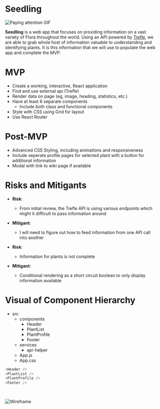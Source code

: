 # **Seedling**

![Paying attention GIF](https://media1.tenor.com/images/c1cfb8847fad1f939b9f9e42b4bf81e8/tenor.gif?itemid=5750963)

**Seedling** is a web app that focuses on providing information on a vast variety of Flora throughout the world. Using an API powered by [Trefle](http://www.traversymedia.com), we are able to grab whole host of information valuable to understanding and identifying plants. It is this information that we will use to populate the web app and complete the MVP.

# MVP
* Create a working, interactive, React application
* Find and use external api (Trefle)
* Render data on page (eg, image, heading, statistics, etc.)
* Have at least 6 separate components
  * Include both class and functional components
* Style with CSS using Grid for layout
* Use React Router

# Post-MVP
* Advanced CSS Styling, including animations and responsiveness
* Include seperate profile pages for selected plant with a button for additional information
* Modal with link to wiki page if available

# Risks and Mitigants
* **Risk**: 
  * From initial review, the Trefle API is using various endpoints which might it difficult to pass information around
* **Mitigant**: 
  * I will need to figure out how to feed information from one API call into another 

* **Risk**: 
  * Information for plants is not complete
* **Mitigant**:
  * Conditional rendering as a short circuit boolean to only display information available

# Visual of Component Hierarchy
* src
  * components
    * Header
    * PlantList
    * PlantProfile
    * Footer
  * services
    * api-helper
  * App.js
  * App.css

```javascript
<Header />
<PlantList />
<PlantProfile />
<Footer />
```

<br>

![Wireframe](https://i.imgur.com/ILpMOZ1.png)